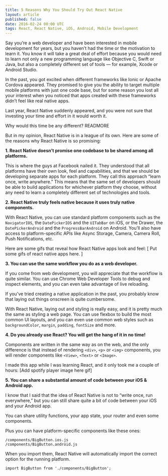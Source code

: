 ```yaml
---
title: 5 Reasons Why You Should Try Out React Native
layout: article
published: false
date: 2016-02-24 00:00 UTC
tags: React, React Native, iOS, Android, Mobile Development
---
```

Say you’re a web developer and have been interested in mobile development for
years, but you haven’t had the time or the motivation to learn it. You know it
will take a great deal of effort because you would need to learn not only a new
programming language like Objective C, Swift or Java, but also a completely
different set of tools — for example, Xcode or Android Studio.

In the past, you got excited when different frameworks like Ionic or Apache
Cordova appeared. They promised to give you the ability to target multiple
mobile platforms with just one code base, but for some reason you lost all your
interest when you noticed that apps created with these frameworks didn’t feel
like real native apps.

Last year, React Native suddenly appeared, and you were not sure that investing
your time and effort in it would worth it.

Why would this time be any different?
READMORE

But in my opinion, React Native is in a league of its own. Here are some of the
reasons why React Native is so promising:

**1. React Native doesn’t promise one codebase to be shared among all platforms.**

This is where the guys at Facebook nailed it. They understood that all platforms
have their own look, feel and capabilities, and that we should be developing
separate apps for each platform. They call this approach “learn once, write
anywhere.” This means that the same set of developers should be able to build
applications for whichever platform they choose, without any need to learn a
completely different set of technologies and tools.

**2. React Native truly feels native because it uses truly native components.**

With React Native, you can use standard platform components such as the
`NavigatorIOS`, the `DatePickerIOS` and the `UITabBar` on iOS, or the Drawer, the
`DatePickerAndroid` and the `ProgressBarAndroid` on Android. You’ll also have access
to platform-specific APIs like Async Storage, Camera, Camera Roll, Push
Notifications, etc.

Here are some gifs that reveal how React Native apps look and feel:
[ Put some gifs of react native apps here. ]

**3. You can use the same workflow you do as a web developer.**

If you come from web development, you will appreciate that the workflow is quite
similar. You can use Chrome Web Developer Tools to debug and inspect elements,
and you can even take advantage of live reloading.

If you’ve tried creating a native application in the past, you probably know
that laying out things onscreen is quite cumbersome.

With React Native, laying out and styling is really easy, and it is pretty much
the same as styling a web page. You can use flexbox to build the most common UI
layouts, and you can even use common web styles such as `backgroundColor`, `margin`,
`padding`, `fontSize` and more.

**4. Do you already use React? You will get the hang of it in no time!**

Components are written in the same way as on the web, and the only difference is
that instead of rendering `<div>`, `<p>` or `<img>` components, you will render components like `<View>`,
`<Text>` or `<Image>`.

I made this app while I was learning React, and it only took me a couple of
hours:
[Add spotify player image here gif]

**5. You can share a substantial amount of code between your iOS & Android app.**

I know that I said that the idea of React Native is not to “write once, run
everywhere,” but you can still share quite a bit of code between your iOS and
your Android app.

You can share utility functions, your app state, your router and even some
components.

Plus you can have platform-specific components like these ones:

```language-php
/components/BigButton.ios.js
/components/BigButton.android.js
```
When you import them, React Native will automatically import the correct option
for the running platform.

```language-js
import BigButton from './components/BigButton';
```


